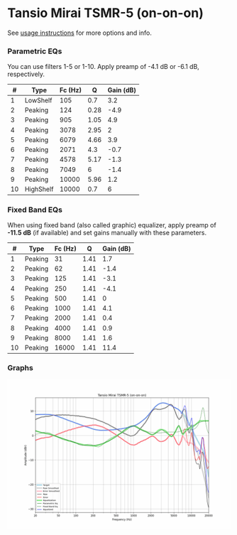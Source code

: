 # Tansio Mirai TSMR-5 (on-on-on)
See [usage instructions](https://github.com/jaakkopasanen/AutoEq#usage) for more options and info.

### Parametric EQs
You can use filters 1-5 or 1-10. Apply preamp of -4.1 dB or -6.1 dB, respectively.

|   # | Type      |   Fc (Hz) |    Q |   Gain (dB) |
|-----|-----------|-----------|------|-------------|
|   1 | LowShelf  |       105 | 0.7  |         3.2 |
|   2 | Peaking   |       124 | 0.28 |        -4.9 |
|   3 | Peaking   |       905 | 1.05 |         4.9 |
|   4 | Peaking   |      3078 | 2.95 |         2   |
|   5 | Peaking   |      6079 | 4.66 |         3.9 |
|   6 | Peaking   |      2071 | 4.3  |        -0.7 |
|   7 | Peaking   |      4578 | 5.17 |        -1.3 |
|   8 | Peaking   |      7049 | 6    |        -1.4 |
|   9 | Peaking   |     10000 | 5.96 |         1.2 |
|  10 | HighShelf |     10000 | 0.7  |         6   |

### Fixed Band EQs
When using fixed band (also called graphic) equalizer, apply preamp of **-11.5 dB** (if available) and set gains manually with these parameters.

|   # | Type    |   Fc (Hz) |    Q |   Gain (dB) |
|-----|---------|-----------|------|-------------|
|   1 | Peaking |        31 | 1.41 |         1.7 |
|   2 | Peaking |        62 | 1.41 |        -1.4 |
|   3 | Peaking |       125 | 1.41 |        -3.1 |
|   4 | Peaking |       250 | 1.41 |        -4.1 |
|   5 | Peaking |       500 | 1.41 |         0   |
|   6 | Peaking |      1000 | 1.41 |         4.1 |
|   7 | Peaking |      2000 | 1.41 |         0.4 |
|   8 | Peaking |      4000 | 1.41 |         0.9 |
|   9 | Peaking |      8000 | 1.41 |         1.6 |
|  10 | Peaking |     16000 | 1.41 |        11.4 |

### Graphs
![](./Tansio%20Mirai%20TSMR-5%20(on-on-on).png)
